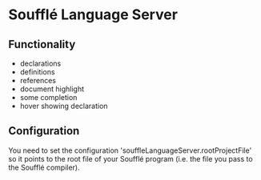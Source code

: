 # Soufflé Language Server

## Functionality

- declarations
- definitions
- references
- document highlight
- some completion
- hover showing declaration

## Configuration

You need to set the configuration 'souffleLanguageServer.rootProjectFile' so it points 
to the root file of your Soufflé program (i.e. the file you pass to the Soufflé compiler).